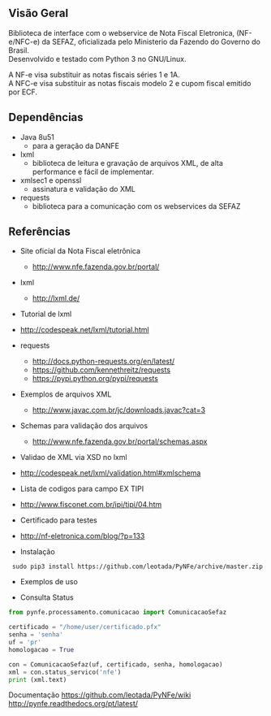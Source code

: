 Visão Geral
-----------

Biblioteca de interface com o webservice de Nota Fiscal Eletronica,
(NF-e/NFC-e) da SEFAZ, oficializada pelo Ministerio da Fazendo do 
Governo do Brasil.  
Desenvolvido e testado com Python 3 no GNU/Linux.

A NF-e visa substituir as notas fiscais séries 1 e 1A.  
A NFC-e visa substituir as notas fiscais modelo 2 e
cupom fiscal emitido por ECF.


Dependências
------------

- Java 8u51
  - para a geração da DANFE
- lxml
  - biblioteca de leitura e gravação de arquivos XML, de alta
    performance e fácil de implementar.
- xmlsec1 e openssl
  - assinatura e validação do XML
- requests
  - biblioteca para a comunicação com os webservices da SEFAZ

Referências
-----------

- Site oficial da Nota Fiscal eletrônica
  - http://www.nfe.fazenda.gov.br/portal/

- lxml
  - http://lxml.de/

- Tutorial de lxml
 - http://codespeak.net/lxml/tutorial.html

- requests
  - http://docs.python-requests.org/en/latest/
  - https://github.com/kennethreitz/requests
  - https://pypi.python.org/pypi/requests

- Exemplos de arquivos XML
  - http://www.javac.com.br/jc/downloads.javac?cat=3

- Schemas para validação dos arquivos
  - http://www.nfe.fazenda.gov.br/portal/schemas.aspx

- Validao de XML via XSD no lxml
 - http://codespeak.net/lxml/validation.html#xmlschema

- Lista de codigos para campo EX TIPI
 - http://www.fisconet.com.br/ipi/tipi/04.htm

- Certificado para testes
 - http://nf-eletronica.com/blog/?p=133

- Instalação
```
 sudo pip3 install https://github.com/leotada/PyNFe/archive/master.zip
```

- Exemplos de uso

- Consulta Status

```python
from pynfe.processamento.comunicacao import ComunicacaoSefaz

certificado = "/home/user/certificado.pfx"
senha = 'senha'
uf = 'pr'
homologacao = True

con = ComunicacaoSefaz(uf, certificado, senha, homologacao)
xml = con.status_servico('nfe')
print (xml.text)
```

Documentação
https://github.com/leotada/PyNFe/wiki
http://pynfe.readthedocs.org/pt/latest/
